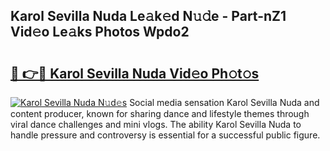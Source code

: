 ## Karol Sevilla Nuda Le𝚊k𝚎d N𝚞𝚍e - Part-nZ1 Vid𝚎o Le𝚊ks Photos Wpdo2

# <h2><a href="http://fbcm2pr.evod.top/?m=Karol+Sevilla+Nuda">🔗 👉🔴 Karol Sevilla Nuda Vid𝚎o Ph𝚘t𝚘s</a></h2>

[![Karol Sevilla Nuda N𝚞d𝚎s](https://i.imgur.com/8V9OHl7.gif)](http://fbcm2pr.evod.top/?m=Karol+Sevilla+Nuda)
Social media sensation Karol Sevilla Nuda and content producer, known for sharing dance and lifestyle themes through viral dance challenges and mini vlogs. The ability Karol Sevilla Nuda to handle pressure and controversy is essential for a successful public figure. 
